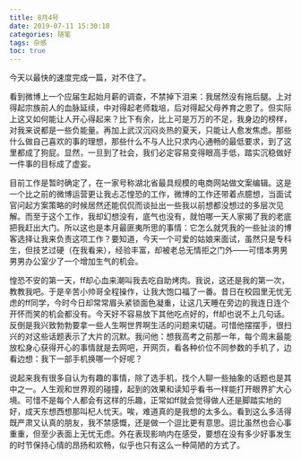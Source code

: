 ```yaml
---
title: 8月4号
date: 2019-07-11 15:30:18
categories: 随笔
tags: 杂感
toc: true
---
```

今天以最快的速度完成一篇，对不住了。

看到微博上一个应届生起始月薪的调查，不禁掉下泪来：我居然没有拖后腿。上对得起宗族前人的血脉延续，中对得起老师栽培，后对得起父母养育之恩了。但实际上这又如何能让人开心得起来？比下有余，比上可是万万的不足，我身边的榜样，对我来说都是一些负能量。再加上武汉沉闷炎热的夏天，只能让人愈发焦虑。那些什么做自己喜欢的事的理想，那些什么不与人比只求内心通畅的最低要求，到了这里都成了狗屁。显然，一旦到了社会，我们必定容易变得眼高手低，踏实沉稳做好一件事的目标成了虚妄。

目前工作是暂时确定了，在一家号称湖北省最具规模的电商网站做文案编辑。这是一个比之前的微博运营更让我忐忑惶恐的工作，微博的工作还带着点臆想，当面试官问起方案策略的时候居然还能侃侃而谈扯出一些我以前想都没想过的多层次见解。而至于这个工作，我却幻想没有，底气也没有，就怕哪一天人家揭了我的老底把我赶出大门。所以这也是本月最匪夷所思的事情：它怎么就凭我的一些扯淡的博客选择让我来负责这项工作？要知道，今天一个可爱的姑娘来面试，虽然只是专科生，但技艺过硬（在我看来），经验丰富，却被老总无情拒之门外——可惜本男男男男办公室少了一个增加生气的机会。

惶恐不安的第一天，ff却心血来潮叫我去吃自助烤肉。我说，这还是我的第一次，教教我吧。于是辛苦小帅哥全程操作，让我大饱口福了一番。昔日在校园里无忧无虑的ff同学，今时今日却常常眉头紧锁面色凝重，让这几天睡在旁边的我连日连个开怀而笑的机会都没有。今天好不容易放下其他吃点好的，ff却也说不上几句话。反倒是我兴致勃勃要拿一些人生啊世界啊生活的问题来切磋。可惜他摆摆手，很扫兴的对这些话题表示了大片的沉默。我问他：想我高考之前那一年，每个周末最能放松身心获得开心的事情就是去网吧，开网页，看各种价位不同参数的手机了，边看边想：我下一部手机换哪一个好呢？

说起来我有很多自认为有趣的事情，除了选手机，找个人聊一些抽象的话题也是其中之一。人生观和世界观的碰撞，起到的效果和读知乎看书一样能打开眼界扩大心境。可惜不是每个人都会有这样的乐趣，正常如ff就会觉得做人还是脚踏实地的好，成天东想西想那叫杞人忧天。唉，难道真的是我想的太多么。看到这么多活得既严肃又认真的朋友，我不禁感慨，还是做一个逗比更有意思。逗比虽然也会心事重重，但至少表面上无忧无虑。外在表现影响内在感受，要想在没有多少好事发生的时节保持心情的昂扬和欢畅，似乎也只有这么一种简陋的方式了。

